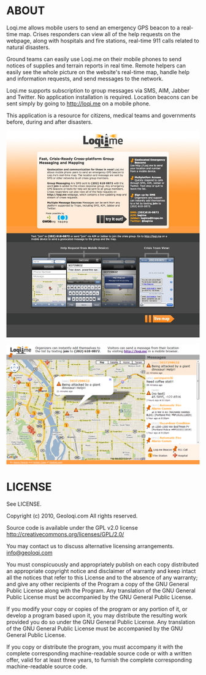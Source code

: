 ABOUT
=====

Loqi.me allows mobile users to send an emergency GPS beacon to a real-time map. Crises responders 
can view all of the help requests on the webpage, along with hospitals and fire stations, 
real-time 911 calls related to natural disasters.

Ground teams can easily use Loqi.me on their mobile phones to send notices of supplies and 
terrain reports in real time. Remote helpers can easily see the whole picture on the website's 
real-time map, handle help and information requests, and send messages to the network.

Loqi.me supports subscription to group messages via SMS, AIM, Jabber and Twitter. No application 
installation is required. Location beacons can be sent simply by going to http://loqi.me on a mobile phone.

This application is a resource for citizens, medical teams and governments before, during and after disasters.

![front-page](loqime-front-page.jpg)

![map](loqime-map.png)

LICENSE
=======

See LICENSE.

Copyright (c) 2010, Geoloqi.com
All rights reserved.

Source code is available under the GPL v2.0 license
http://creativecommons.org/licenses/GPL/2.0/

You may contact us to discuss alternative licensing arrangements. info@geoloqi.com

You must conspicuously and appropriately publish on each copy distributed an appropriate 
copyright notice and disclaimer of warranty and keep intact all the notices that refer 
to this License and to the absence of any warranty; and give any other recipients of the 
Program a copy of the GNU General Public License along with the Program. Any translation 
of the GNU General Public License must be accompanied by the GNU General Public License.

If you modify your copy or copies of the program or any portion of it, or develop a program 
based upon it, you may distribute the resulting work provided you do so under the GNU General 
Public License. Any translation of the GNU General Public License must be accompanied by the 
GNU General Public License.

If you copy or distribute the program, you must accompany it with the complete corresponding 
machine-readable source code or with a written offer, valid for at least three years, to 
furnish the complete corresponding machine-readable source code.

